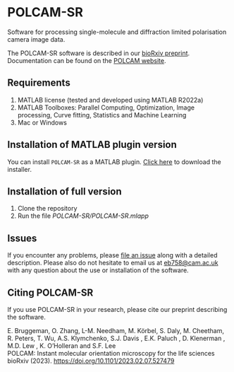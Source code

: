# POLCAM-SR

Software for processing single-molecule and diffraction limited polarisation camera image data.

The POLCAM-SR software is described in our [bioRxiv preprint](https://doi.org/10.1101/2023.02.07.527479). Documentation can be found on the [POLCAM website](https://theleelab.github.io/POLCAM-site/software_polcam_sr).

## Requirements

1. MATLAB license (tested and developed using MATLAB R2022a)
2. MATLAB Toolboxes: Parallel Computing, Optimization, Image processing, Curve fitting, Statistics and Machine Learning
3. Mac or Windows

## Installation of MATLAB plugin version

You can install `POLCAM-SR` as a MATLAB plugin. [Click here](https://github.com/ezrabru/POLCAM-SR/raw/main/POLCAM-SR/POLCAM-SR.mlappinstall) to download the installer.

## Installation of full version

1. Clone the repository
2. Run the file _POLCAM-SR/POLCAM-SR.mlapp_

## Issues

If you encounter any problems, please [file an issue](https://github.com/ezrabru/POLCAM-SR/issues) along with a detailed description.
Please also do not hesitate to email us at eb758@cam.ac.uk with any question about the use or installation of the software.

## Citing POLCAM-SR

If you use POLCAM-SR in your research, please cite our preprint describing the software.

E. Bruggeman, O. Zhang, L-M. Needham, M. Körbel, S. Daly, M. Cheetham, R. Peters, T. Wu, A.S. Klymchenko, S.J. Davis , E.K. Paluch , D. Klenerman , M.D. Lew , K. O’Holleran and S.F. Lee <br> 
POLCAM: Instant molecular orientation microscopy for the life sciences <br>
bioRxiv (2023). https://doi.org/10.1101/2023.02.07.527479

